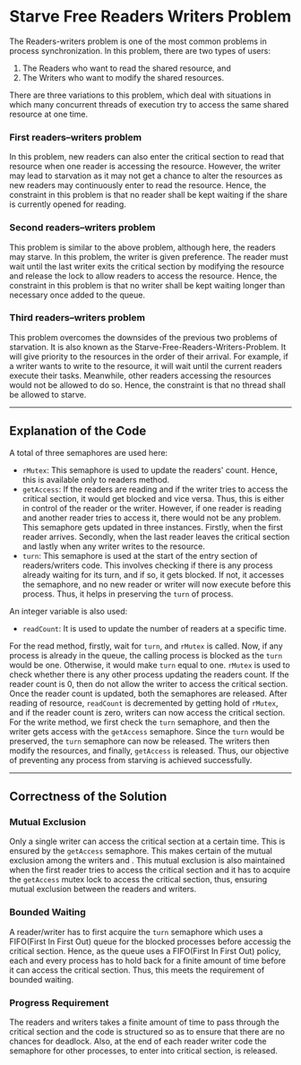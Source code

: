 # Starve Free Readers Writers Problem

The Readers-writers problem is one of the most common problems in process synchronization. In this problem, there are two types of users: 

1. The Readers who want to read the shared resource, and 
2. The Writers who want to modify the shared resources. 

There are three variations to this problem, which deal with situations in which many concurrent threads of execution try to access the same shared resource at one time.

### First readers–writers problem
In this problem, new readers can also enter the critical section to read that resource when one reader is accessing the resource. However, the writer may lead to starvation as it may not get a chance to alter the resources as new readers may continuously enter to read the resource. Hence, the constraint in this problem is that no reader shall be kept waiting if the share is currently opened for reading.

### Second readers–writers problem
This problem is similar to the above problem, although here, the readers may starve. In this problem, the writer is given preference. The reader must wait until the last writer exits the critical section by modifying the resource and release the lock to allow readers to access the resource. Hence, the constraint in this problem is that no writer shall be kept waiting longer than necessary once added to the queue.

### Third readers–writers problem
This problem overcomes the downsides of the previous two problems of starvation. It is also known as the Starve-Free-Readers-Writers-Problem. It will give priority to the resources in the order of their arrival. For example, if a writer wants to write to the resource, it will wait until the current readers execute their tasks. Meanwhile, other readers accessing the resources would not be allowed to do so. Hence, the constraint is that no thread shall be allowed to starve.

***

## Explanation of the Code

A total of three semaphores are used here:

- `rMutex`: 
This semaphore is used to update the readers' count. Hence, this is available only to readers method.
- `getAccess`: 
If the readers are reading and if the writer tries to access the critical section, it would get blocked and vice versa. Thus, this is either in control of the reader or the writer.  However, if one reader is reading and another reader tries to access it, there would not be any problem. This semaphore gets updated in three instances. Firstly, when the first reader arrives. Secondly, when the last reader leaves the critical section and lastly when any writer writes to the resource.
- `turn`: 
This semaphore is used at the start of the entry section of readers/writers code. This involves checking if there is any process already waiting for its turn, and if so, it gets blocked. If not, it accesses the semaphore, and no new reader or writer will now execute before this process. Thus, it helps in preserving the `turn` of process.

An integer variable is also used:

- `readCount`: It is used to update the number of readers at a specific time.

For the read method, firstly, wait for `turn`, and `rMutex` is called. Now, if any process is already in the queue, the calling process is blocked as the `turn` would be one. Otherwise, it would make `turn` equal to one. `rMutex` is used to check whether there is any other process updating the readers count. If the reader count is 0, then do not allow the writer to access the critical section. Once the reader count is updated, both the semaphores are released. After reading of resource, `readCount` is decremented by getting hold of `rMutex`, and if the reader count is zero, writers can now access the critical section. For the write method, we first check the `turn` semaphore, and then the writer gets access with the `getAccess` semaphore. Since the `turn` would be preserved, the `turn` semaphore can now be released. The writers then modify the resources, and finally, `getAccess` is released. Thus, our objective of preventing any process from starving is achieved successfully.

***

## Correctness of the Solution

### Mutual Exclusion

Only a single writer can access the critical section at a certain time. This is ensured by the `getAccess` semaphore. This makes certain of the mutual exclusion among the writers and . This mutual exclusion is also maintained when the first reader tries to access the critical section and it has to acquire the `getAccess` mutex lock to access the critical section, thus, ensuring mutual exclusion between the readers and writers.

### Bounded Waiting

A reader/writer has to first acquire the `turn` semaphore which uses a FIFO(First In First Out) queue for the blocked processes before accessig the critical section. Hence, as the queue uses a FIFO(First In First Out) policy, each and every process has to hold back for a finite amount of time before it can access the critical section. Thus, this meets the requirement of bounded waiting.

### Progress Requirement

The readers and writers takes a finite amount of time to pass through the critical section and the code is structured so as to ensure that there are no chances for deadlock. Also, at the end of each reader writer code the semaphore for other processes, to enter into critical section, is released.
